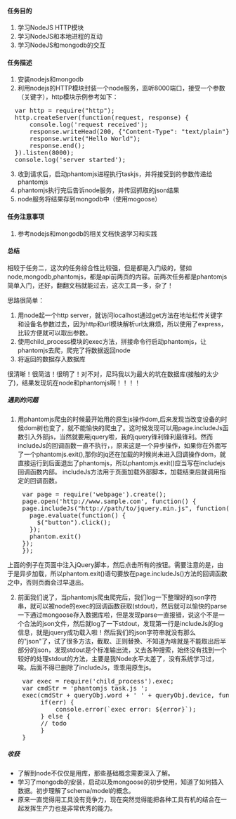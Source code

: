 #### 任务目的
1. 学习NodeJS HTTP模块
2. 学习NodeJS和本地进程的互动
3. 学习NodeJS和mongodb的交互

#### 任务描述
1. 安装nodejs和mongodb
2. 利用nodejs的HTTP模块封装一个node服务，监听8000端口，接受一个参数（关键字），http模块示例参考如下：

<pre>
  var http = require("http");
  http.createServer(function(request, response) {
      console.log('request received');
      response.writeHead(200, {"Content-Type": "text/plain"});
      response.write("Hello World");
      response.end();
  }).listen(8000);
  console.log('server started');
</pre>

3. 收到请求后，启动phantomjs进程执行taskjs，并将接受到的参数传递给phantomjs
4. phantomjs执行完后告诉node服务，并传回抓取的json结果
5. node服务将结果存到mongodb中（使用mogoose）

#### 任务注意事项
1. 参考nodejs和mongodb的相关文档快速学习和实践


#### 总结
相较于任务二，这次的任务综合性比较强，但是都是入门级的，譬如node,mongodb,phantomjs，都是api前两页的内容。前两次任务都是phantomjs简单入门，还好，翻翻文档就能过去，这次工具一多，杂了！

思路很简单：

1. 用node起一个http server，就访问localhost通过get方法在地址栏传关键字和设备名参数过去，因为http和url模块解析url太麻烦，所以使用了express，比较方便就可以取出参数。
2. 使用child_process模块的exec方法，拼接命令行启动phantomjs，让phantomjs去爬，爬完了将数据返回node
3. 将返回的数据存入数据库

很清晰！很简洁！很明了！对不对，尼玛我以为最大的坑在数据库(接触的太少了)，结果发现坑在node和phantomjs啊！！！！

##### 遇到的问题

1. 用phantomjs爬虫的时候最开始用的原生js操作dom,后来发现当改变设备的时候dom树也变了，就不能愉快的爬虫了。这时候发现可以用page.includeJs函数引入外部js，当然就要用jquery啦，我的jquery锋利锋利最锋利。然而includeJs的回调函数一直不执行，，原来这是一个异步操作，如果你在外面写了一个phantomjs.exit(),那你的jq还在加载的时候尚未进入回调操作dom，就直接运行到后面退出了phantomjs，所以phantomjs.exit()应当写在includejs回调函数内部。
includeJs方法用于页面加载外部脚本，加载结束后就调用指定的回调函数。
<pre>
    var page = require('webpage').create();
    page.open('http://www.sample.com', function() {
    page.includeJs("http://path/to/jquery.min.js", function() {
      page.evaluate(function() {
        $("button").click();
      });
      phantom.exit()
    });
    });
</pre>
上面的例子在页面中注入jQuery脚本，然后点击所有的按钮。需要注意的是，由于是异步加载，所以phantom.exit()语句要放在page.includeJs()方法的回调函数之中，否则页面会过早退出。

2. 前面我们说了，当phantomjs爬虫爬完后，我们log一下整理好的json字符串，就可以被node的exec的回调函数获取(stdout)，然后就可以愉快的parse一下通过mongoose存入数据库啦，但是发现parse一直报错，说这个不是一个合法的json文件，然后就log了一下stdout，发现第一行是includeJs的log信息，就是jquery成功载入啦！然后我们的json字符串就没有那么的"json"了，试了很多方法，截取、正则替换、不知道为啥就是不能取出后半部分的json，发现stdout是个标准输出流，又去各种搜索，始终没有找到一个较好的处理stdout的方法，主要是我Node水平太差了，没有系统学习过，唉。后面不得已删除了includeJs，乖乖用原生js。
<pre>
    var exec = require('child_process').exec;
    var cmdStr = 'phantomjs task.js ';
    exec(cmdStr + queryObj.word + ' ' + queryObj.device, function(err, stdout, stderr){
         if(err) {
             console.error(`exec error: ${error}`);
         } else {
         // todo
         }
    }
</pre>
##### 收获

 *  了解到node不仅仅是用库，那些基础概念需要深入了解。
 *  学习了mongodb的安装，启动以及mongoose的初步使用，知道了如何插入数据。初步理解了schema/model的概念。
 *  原来一直觉得用工具没有竞争力，现在突然觉得能把各种工具有机的结合在一起发挥生产力也是非常优秀的能力。